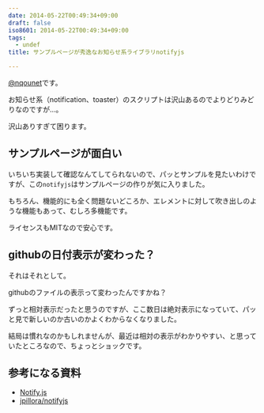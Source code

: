 ```yaml
---
date: 2014-05-22T00:49:34+09:00
draft: false
iso8601: 2014-05-22T00:49:34+09:00
tags:
  - undef
title: サンプルページが秀逸なお知らせ系ライブラリnotifyjs

---
```


<p><a href="https://twitter.com/nqounet">@nqounet</a>です。</p>

<p>お知らせ系（notification、toaster）のスクリプトは沢山あるのでよりどりみどりなのですが…。</p>

<p>沢山ありすぎて困ります。</p>



<h2>サンプルページが面白い</h2>

<p>いちいち実装して確認なんてしてられないので、パッとサンプルを見たいわけですが、この<code>notifyjs</code>はサンプルページの作りが気に入りました。</p>

<p>もちろん、機能的にも全く問題ないどころか、エレメントに対して吹き出しのような機能もあって、むしろ多機能です。</p>

<p>ライセンスもMITなので安心です。</p>

<h2>githubの日付表示が変わった？</h2>

<p>それはそれとして。</p>

<p>githubのファイルの表示って変わったんですかね？</p>

<p>ずっと相対表示だったと思うのですが、ここ数日は絶対表示になっていて、パッと見で新しいのか古いのかよくわからなくなりました。</p>

<p>結局は慣れなのかもしれませんが、最近は相対の表示がわかりやすい、と思っていたところなので、ちょっとショックです。</p>

<h2>参考になる資料</h2>

<ul>
<li><a href="http://notifyjs.com/">Notify.js</a></li>
<li><a href="https://github.com/jpillora/notifyjs">jpillora/notifyjs</a></li>
</ul>
    	